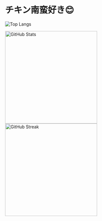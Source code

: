 # チキン南蛮好き😊


<!-- 使用言語ランキング -->
![Top Langs](https://github-readme-stats.vercel.app/api/top-langs/?username=nitr0yukkuri&theme=light&layout=compact)

<!-- GitHubステータス -->
<img src="https://github-readme-stats.vercel.app/api?username=nitr0yukkuri&show_icons=true&theme=light" alt="GitHub Stats" width="300"/>

<!-- コントリビューション連続日数 -->
<img src="https://github-readme-streak-stats.herokuapp.com/?user=nitr0yukkuri&theme=white-ice" alt="GitHub Streak" width="300"/>
